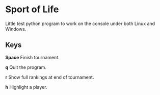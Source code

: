 # Sport of Life
Little test python program to work on the console under both Linux and Windows.

## Keys

**Space** Finish tournament.

**q** Quit the program.

**r** Show full rankings at end of tournament.

**h** Highlight a player.
